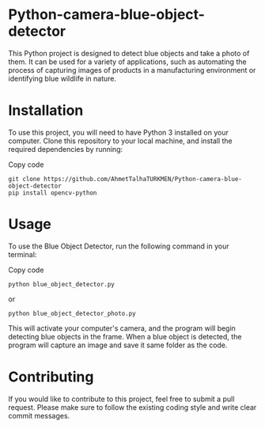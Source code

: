 # Python-camera-blue-object-detector

This Python project is designed to detect blue objects and take a photo of them. It can be used for a variety of applications, such as automating the process of capturing images of products in a manufacturing environment or identifying blue wildlife in nature.

# Installation
To use this project, you will need to have Python 3 installed on your computer. Clone this repository to your local machine, and install the required dependencies by running:

Copy code

``` 
git clone https://github.com/AhmetTalhaTURKMEN/Python-camera-blue-object-detector
pip install opencv-python 
```

# Usage
To use the Blue Object Detector, run the following command in your terminal:

Copy code

``` 
python blue_object_detector.py 
```

or

``` 
python blue_object_detector_photo.py 
```

This will activate your computer's camera, and the program will begin detecting blue objects in the frame. When a blue object is detected, the program will capture an image and save it same folder as the code.

# Contributing
If you would like to contribute to this project, feel free to submit a pull request. Please make sure to follow the existing coding style and write clear commit messages.
